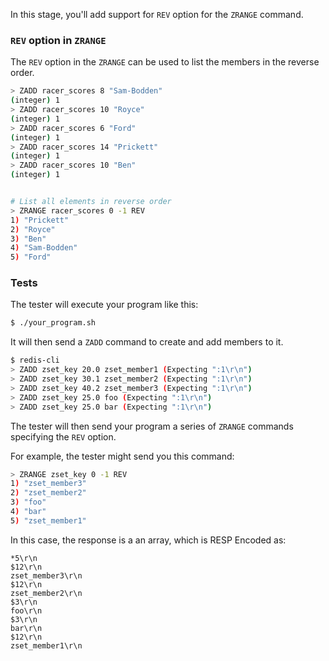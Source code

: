 In this stage, you'll add support for `REV` option for the `ZRANGE` command.

### `REV` option in `ZRANGE`

The `REV` option in the `ZRANGE` can be used to list the members in the reverse order.

```bash
> ZADD racer_scores 8 "Sam-Bodden"
(integer) 1
> ZADD racer_scores 10 "Royce"
(integer) 1
> ZADD racer_scores 6 "Ford"
(integer) 1
> ZADD racer_scores 14 "Prickett"
(integer) 1
> ZADD racer_scores 10 "Ben"
(integer) 1


# List all elements in reverse order
> ZRANGE racer_scores 0 -1 REV
1) "Prickett"
2) "Royce"
3) "Ben"
4) "Sam-Bodden"
5) "Ford"
```

### Tests

The tester will execute your program like this:

```bash
$ ./your_program.sh
```

It will then send a `ZADD` command to create and add members to it.

```bash
$ redis-cli
> ZADD zset_key 20.0 zset_member1 (Expecting ":1\r\n")
> ZADD zset_key 30.1 zset_member2 (Expecting ":1\r\n")
> ZADD zset_key 40.2 zset_member3 (Expecting ":1\r\n")
> ZADD zset_key 25.0 foo (Expecting ":1\r\n")
> ZADD zset_key 25.0 bar (Expecting ":1\r\n")
```

The tester will then send your program a series of `ZRANGE` commands specifying the `REV` option.

For example, the tester might send you this command:

```bash
> ZRANGE zset_key 0 -1 REV
1) "zset_member3"
2) "zset_member2"
3) "foo"
4) "bar"
5) "zset_member1"
```

In this case, the response is a an array, which is RESP Encoded as:

```
*5\r\n
$12\r\n
zset_member3\r\n
$12\r\n
zset_member2\r\n
$3\r\n
foo\r\n
$3\r\n
bar\r\n
$12\r\n
zset_member1\r\n
```